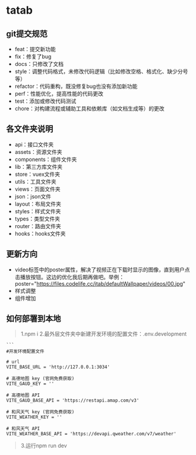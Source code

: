# tatab

## git提交规范
- feat：提交新功能
- fix：修复了bug
- docs：只修改了文档
- style：调整代码格式，未修改代码逻辑（比如修改空格、格式化、缺少分号等）
- refactor：代码重构，既没修复bug也没有添加新功能
- perf：性能优化，提高性能的代码更改
- test：添加或修改代码测试
- chore：对构建流程或辅助工具和依赖库（如文档生成等）的更改

## 各文件夹说明
- api：接口文件夹
- assets：资源文件夹
- components：组件文件夹
- lib：第三方库文件夹
- store：vuex文件夹
- utils：工具文件夹
- views：页面文件夹
- json：json文件
- layout：布局文件夹
- styles：样式文件夹
- types：类型文件夹
- router：路由文件夹
- hooks：hooks文件夹

## 更新方向
- video标签中的poster属性，解决了视频正在下载时显示的图像，直到用户点击播放按钮。这边的优化我后期再做吧。举例：poster="https://files.codelife.cc/itab/defaultWallpaper/videos/00.jpg"
- 样式调整
- 组件增加

## 如何部署到本地
> 1.npm i
> 2.最外层文件夹中新建开发环境的配置文件：.env.development
    
    ```
    #开发环境配置文件

    # url
    VITE_BASE_URL = 'http://127.0.0.1:3034'

    # 高德地图 key (官网免费获取)
    VITE_GAUD_KEY = ''

    # 高德地图 API
    VITE_GAUD_BASE_API = 'https://restapi.amap.com/v3'

    # 和风天气 key (官网免费获取)
    VITE_WEATHER_KEY = ''

    # 和风天气 API
    VITE_WEATHER_BASE_API = 'https://devapi.qweather.com/v7/weather'


> 3.运行npm run dev


